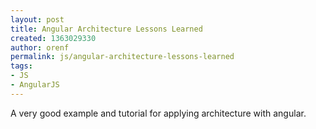 ```yaml
---
layout: post
title: Angular Architecture Lessons Learned
created: 1363029330
author: orenf
permalink: js/angular-architecture-lessons-learned
tags:
- JS
- AngularJS
---
```

<p>A very good example and tutorial for applying architecture with angular.</p>
